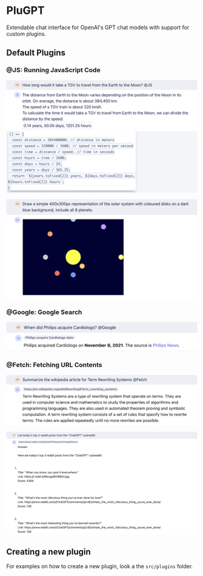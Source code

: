 
# PluGPT

Extendable chat interface for OpenAI's GPT chat models with support for custom plugins.

## Default Plugins

### @JS: Running JavaScript Code

![JS Plugin - simple computation](resources/js-plugin.png)

![JS Plugin - canvas rendering](resources/solar-system.png)

### @Google: Google Search

![Google Plugin](resources/google-search.png)

### @Fetch: Fetching URL Contents

![Wikipedia article summarization](resources/summarization.png)

![Fetch reddit APU](resources/fetch-reddit.png)

## Creating a new plugin

For examples on how to create a new plugin, look a the `src/plugins` folder.